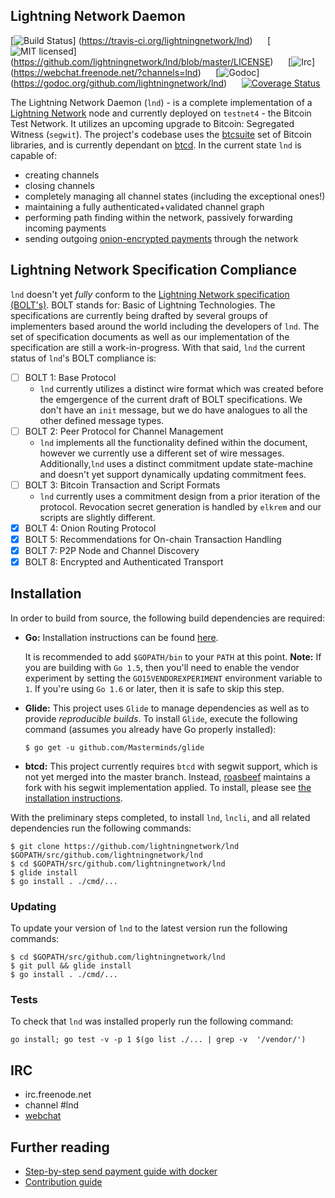 ## Lightning Network Daemon
[![Build Status](http://img.shields.io/travis/lightningnetwork/lnd.svg)]
(https://travis-ci.org/lightningnetwork/lnd) 
&nbsp;&nbsp;&nbsp;&nbsp;
[![MIT licensed](https://img.shields.io/badge/license-MIT-blue.svg)]
(https://github.com/lightningnetwork/lnd/blob/master/LICENSE) 
&nbsp;&nbsp;&nbsp;&nbsp;
[![Irc](https://img.shields.io/badge/chat-on%20freenode-brightgreen.svg)]
(https://webchat.freenode.net/?channels=lnd) 
&nbsp;&nbsp;&nbsp;&nbsp;
[![Godoc](https://godoc.org/github.com/lightningnetwork/lnd?status.svg)]
(https://godoc.org/github.com/lightningnetwork/lnd)
&nbsp;&nbsp;&nbsp;&nbsp;
[![Coverage Status](https://coveralls.io/repos/github/AndrewSamokhvalov/lnd/badge.svg?branch=master)](https://coveralls.io/github/AndrewSamokhvalov/lnd?branch=master)

The Lightning Network Daemon (`lnd`) - is a complete implementation of a 
[Lightning Network](https://lightning.network) node and currently 
deployed on `testnet4` - the Bitcoin Test Network. It utilizes an 
upcoming upgrade to Bitcoin: Segregated Witness (`segwit`). The 
project's codebase uses the [btcsuite](https://github.com/btcsuite/) set
of Bitcoin libraries, and is currently dependant on [btcd](https://github.com/btcsuite/btcd). 
In the current state `lnd` is capable of: 
* creating channels
* closing channels
* completely managing all channel states (including the exceptional ones!)
* maintaining a fully authenticated+validated channel graph
* performing path finding within the network, passively forwarding 
incoming payments
* sending outgoing [onion-encrypted payments](https://github.com/lightningnetwork/lightning-onion) 
through the network

## Lightning Network Specification Compliance
`lnd` doesn't yet _fully_ conform to the [Lightning Network specification
(BOLT's)](https://github.com/lightningnetwork/lightning-rfc). BOLT stands
for: Basic of Lightning Technologies. The specifications are currently being drafted
by several groups of implementers based around the world including the
developers of `lnd`. The set of specification documents as well as our
implementation of the specification are still a work-in-progress. With that
said, `lnd` the current status of `lnd`'s BOLT compliance is:

  - [ ] BOLT 1: Base Protocol
     * `lnd` currently utilizes a distinct wire format which was created
      before the emgergence of the current draft of BOLT specifications.
      We don't have an `init` message, but we do have analogues to all 
      the other defined message types.
  - [ ] BOLT 2: Peer Protocol for Channel Management
     * `lnd` implements all the functionality defined within the 
     document, however we currently use a different set of wire messages.
     Additionally,`lnd` uses a distinct commitment update state-machine 
     and doesn't yet support dynamically updating commitment fees.
  - [ ] BOLT 3: Bitcoin Transaction and Script Formats
     * `lnd` currently uses a commitment design from a prior iteration 
     of the protocol. Revocation secret generation is handled by `elkrem`
       and our scripts are slightly different.
  - [X] BOLT 4: Onion Routing Protocol
  - [X] BOLT 5: Recommendations for On-chain Transaction Handling
  - [X] BOLT 7: P2P Node and Channel Discovery
  - [X] BOLT 8: Encrypted and Authenticated Transport

## Installation
  In order to build from source, the following build dependencies are 
  required:
  
  * **Go:** Installation instructions can be found [here](http://golang.org/doc/install). 
  
    It is recommended to add `$GOPATH/bin` to your `PATH` at this point.
    **Note:** If you are building with `Go 1.5`, then you'll need to 
    enable the vendor experiment by setting the `GO15VENDOREXPERIMENT` 
    environment variable to `1`. If you're using `Go 1.6` or later, then
    it is safe to skip this step.

  * **Glide:** This project uses `Glide` to manage dependencies as well 
    as to provide *reproducible builds*. To install `Glide`, execute the
    following command (assumes you already have Go properly installed):
    ```
    $ go get -u github.com/Masterminds/glide
    ```
  * **btcd:** This project currently requires `btcd` with segwit support,
    which is not yet merged into the master branch. Instead,
    [roasbeef](https://github.com/roasbeef/btcd) maintains a fork with his
    segwit implementation applied. To install, please see 
    [the installation instructions](docs/INSTALL.md).

With the preliminary steps completed, to install `lnd`, `lncli`, and all
related dependencies run the following commands:
```
$ git clone https://github.com/lightningnetwork/lnd $GOPATH/src/github.com/lightningnetwork/lnd
$ cd $GOPATH/src/github.com/lightningnetwork/lnd
$ glide install
$ go install . ./cmd/...
```

### Updating
To update your version of `lnd` to the latest version run the following 
commands:
```
$ cd $GOPATH/src/github.com/lightningnetwork/lnd
$ git pull && glide install
$ go install . ./cmd/...
```

### Tests
To check that `lnd` was installed properly run the following command:
```
go install; go test -v -p 1 $(go list ./... | grep -v  '/vendor/')
```

## IRC
  * irc.freenode.net
  * channel #lnd
  * [webchat](https://webchat.freenode.net/?channels=lnd)

## Further reading
* [Step-by-step send payment guide with docker](https://github.com/lightningnetwork/lnd/tree/master/docker)
* [Contribution guide](https://github.com/lightningnetwork/lnd/blob/master/docs/code_contribution_guidelines.md)